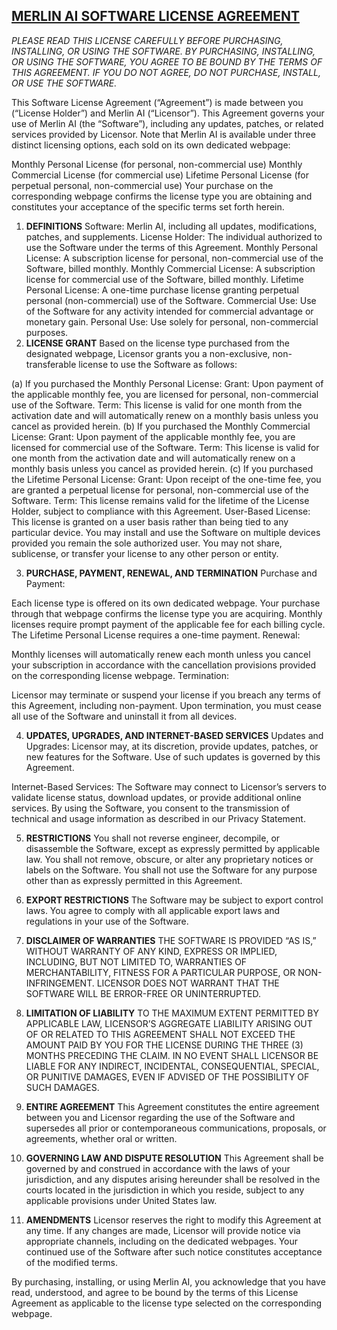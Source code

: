 ## <u>MERLIN AI SOFTWARE LICENSE AGREEMENT</u>

*PLEASE READ THIS LICENSE CAREFULLY BEFORE PURCHASING, INSTALLING, OR USING THE SOFTWARE. BY PURCHASING, INSTALLING, OR USING THE SOFTWARE, YOU AGREE TO BE BOUND BY THE TERMS OF THIS AGREEMENT. IF YOU DO NOT AGREE, DO NOT PURCHASE, INSTALL, OR USE THE SOFTWARE.*

This Software License Agreement (“Agreement”) is made between you (“License Holder”) and Merlin AI (“Licensor”). This Agreement governs your use of Merlin AI (the “Software”), including any updates, patches, or related services provided by Licensor. Note that Merlin AI is available under three distinct licensing options, each sold on its own dedicated webpage:

Monthly Personal License (for personal, non-commercial use)
Monthly Commercial License (for commercial use)
Lifetime Personal License (for perpetual personal, non-commercial use)
Your purchase on the corresponding webpage confirms the license type you are obtaining and constitutes your acceptance of the specific terms set forth herein.

1. **DEFINITIONS**
Software: Merlin AI, including all updates, modifications, patches, and supplements.
License Holder: The individual authorized to use the Software under the terms of this Agreement.
Monthly Personal License: A subscription license for personal, non-commercial use of the Software, billed monthly.
Monthly Commercial License: A subscription license for commercial use of the Software, billed monthly.
Lifetime Personal License: A one-time purchase license granting perpetual personal (non-commercial) use of the Software.
Commercial Use: Use of the Software for any activity intended for commercial advantage or monetary gain.
Personal Use: Use solely for personal, non-commercial purposes.
2. **LICENSE GRANT**
Based on the license type purchased from the designated webpage, Licensor grants you a non-exclusive, non-transferable license to use the Software as follows:

(a) If you purchased the Monthly Personal License:
Grant: Upon payment of the applicable monthly fee, you are licensed for personal, non-commercial use of the Software.
Term: This license is valid for one month from the activation date and will automatically renew on a monthly basis unless you cancel as provided herein.
(b) If you purchased the Monthly Commercial License:
Grant: Upon payment of the applicable monthly fee, you are licensed for commercial use of the Software.
Term: This license is valid for one month from the activation date and will automatically renew on a monthly basis unless you cancel as provided herein.
(c) If you purchased the Lifetime Personal License:
Grant: Upon receipt of the one-time fee, you are granted a perpetual license for personal, non-commercial use of the Software.
Term: This license remains valid for the lifetime of the License Holder, subject to compliance with this Agreement.
User-Based License:
This license is granted on a user basis rather than being tied to any particular device. You may install and use the Software on multiple devices provided you remain the sole authorized user. You may not share, sublicense, or transfer your license to any other person or entity.

3. **PURCHASE, PAYMENT, RENEWAL, AND TERMINATION**
Purchase and Payment:

Each license type is offered on its own dedicated webpage. Your purchase through that webpage confirms the license type you are acquiring.
Monthly licenses require prompt payment of the applicable fee for each billing cycle. The Lifetime Personal License requires a one-time payment.
Renewal:

Monthly licenses will automatically renew each month unless you cancel your subscription in accordance with the cancellation provisions provided on the corresponding license webpage.
Termination:

Licensor may terminate or suspend your license if you breach any terms of this Agreement, including non-payment.
Upon termination, you must cease all use of the Software and uninstall it from all devices.

4. **UPDATES, UPGRADES, AND INTERNET-BASED SERVICES**
Updates and Upgrades:
Licensor may, at its discretion, provide updates, patches, or new features for the Software. Use of such updates is governed by this Agreement.

Internet-Based Services:
The Software may connect to Licensor’s servers to validate license status, download updates, or provide additional online services. By using the Software, you consent to the transmission of technical and usage information as described in our Privacy Statement.

5. **RESTRICTIONS**
  You shall not reverse engineer, decompile, or disassemble the Software, except as expressly permitted by applicable law.
  You shall not remove, obscure, or alter any proprietary notices or labels on the Software.
  You shall not use the Software for any purpose other than as expressly permitted in this Agreement.

7. **EXPORT RESTRICTIONS**
The Software may be subject to export control laws. You agree to comply with all applicable export laws and regulations in your use of the Software.

8. **DISCLAIMER OF WARRANTIES**
THE SOFTWARE IS PROVIDED “AS IS,” WITHOUT WARRANTY OF ANY KIND, EXPRESS OR IMPLIED, INCLUDING, BUT NOT LIMITED TO, WARRANTIES OF MERCHANTABILITY, FITNESS FOR A PARTICULAR PURPOSE, OR NON-INFRINGEMENT. LICENSOR DOES NOT WARRANT THAT THE SOFTWARE WILL BE ERROR-FREE OR UNINTERRUPTED.

9. **LIMITATION OF LIABILITY**
TO THE MAXIMUM EXTENT PERMITTED BY APPLICABLE LAW, LICENSOR’S AGGREGATE LIABILITY ARISING OUT OF OR RELATED TO THIS AGREEMENT SHALL NOT EXCEED THE AMOUNT PAID BY YOU FOR THE LICENSE DURING THE THREE (3) MONTHS PRECEDING THE CLAIM. IN NO EVENT SHALL LICENSOR BE LIABLE FOR ANY INDIRECT, INCIDENTAL, CONSEQUENTIAL, SPECIAL, OR PUNITIVE DAMAGES, EVEN IF ADVISED OF THE POSSIBILITY OF SUCH DAMAGES.

10. **ENTIRE AGREEMENT**
This Agreement constitutes the entire agreement between you and Licensor regarding the use of the Software and supersedes all prior or contemporaneous communications, proposals, or agreements, whether oral or written.

11. **GOVERNING LAW AND DISPUTE RESOLUTION**
This Agreement shall be governed by and construed in accordance with the laws of your jurisdiction, and any disputes arising hereunder shall be resolved in the courts located in the jurisdiction in which you reside, subject to any applicable provisions under United States law.

12. **AMENDMENTS**
Licensor reserves the right to modify this Agreement at any time. If any changes are made, Licensor will provide notice via appropriate channels, including on the dedicated webpages. Your continued use of the Software after such notice constitutes acceptance of the modified terms.

By purchasing, installing, or using Merlin AI, you acknowledge that you have read, understood, and agree to be bound by the terms of this License Agreement as applicable to the license type selected on the corresponding webpage.
